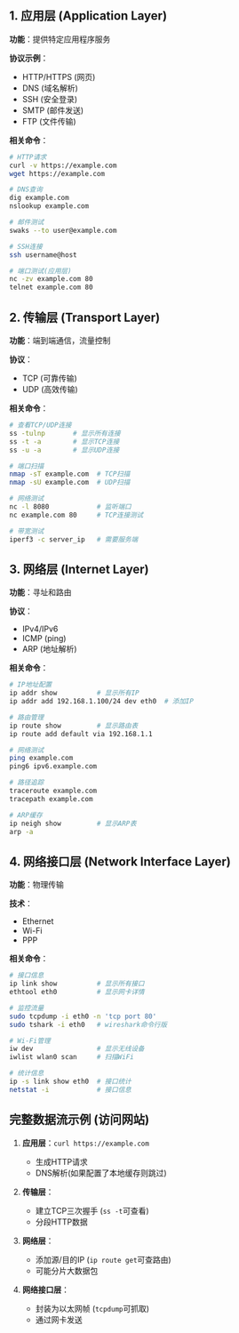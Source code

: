 ## 1. 应用层 (Application Layer)
**功能**：提供特定应用程序服务

**协议示例**：
- HTTP/HTTPS (网页)
- DNS (域名解析)
- SSH (安全登录)
- SMTP (邮件发送)
- FTP (文件传输)

**相关命令**：
```bash
# HTTP请求
curl -v https://example.com
wget https://example.com

# DNS查询
dig example.com
nslookup example.com

# 邮件测试
swaks --to user@example.com

# SSH连接
ssh username@host

# 端口测试(应用层)
nc -zv example.com 80
telnet example.com 80
```

## 2. 传输层 (Transport Layer)
**功能**：端到端通信，流量控制

**协议**：
- TCP (可靠传输)
- UDP (高效传输)

**相关命令**：
```bash
# 查看TCP/UDP连接
ss -tulnp       # 显示所有连接
ss -t -a        # 显示TCP连接
ss -u -a        # 显示UDP连接

# 端口扫描
nmap -sT example.com  # TCP扫描
nmap -sU example.com  # UDP扫描

# 网络测试
nc -l 8080            # 监听端口
nc example.com 80     # TCP连接测试

# 带宽测试
iperf3 -c server_ip   # 需要服务端
```

## 3. 网络层 (Internet Layer)
**功能**：寻址和路由

**协议**：
- IPv4/IPv6
- ICMP (ping)
- ARP (地址解析)

**相关命令**：
```bash
# IP地址配置
ip addr show          # 显示所有IP
ip addr add 192.168.1.100/24 dev eth0  # 添加IP

# 路由管理
ip route show         # 显示路由表
ip route add default via 192.168.1.1

# 网络测试
ping example.com
ping6 ipv6.example.com

# 路径追踪
traceroute example.com
tracepath example.com

# ARP缓存
ip neigh show         # 显示ARP表
arp -a
```

## 4. 网络接口层 (Network Interface Layer)
**功能**：物理传输

**技术**：
- Ethernet
- Wi-Fi
- PPP

**相关命令**：
```bash
# 接口信息
ip link show          # 显示所有接口
ethtool eth0          # 显示网卡详情

# 监控流量
sudo tcpdump -i eth0 -n 'tcp port 80'
sudo tshark -i eth0   # wireshark命令行版

# Wi-Fi管理
iw dev                # 显示无线设备
iwlist wlan0 scan     # 扫描WiFi

# 统计信息
ip -s link show eth0  # 接口统计
netstat -i            # 接口信息
```

## 完整数据流示例 (访问网站)

1. **应用层**：`curl https://example.com`
   - 生成HTTP请求
   - DNS解析(如果配置了本地缓存则跳过)

2. **传输层**：
   - 建立TCP三次握手 (`ss -t`可查看)
   - 分段HTTP数据

3. **网络层**：
   - 添加源/目的IP (`ip route get`可查路由)
   - 可能分片大数据包

4. **网络接口层**：
   - 封装为以太网帧 (`tcpdump`可抓取)
   - 通过网卡发送
